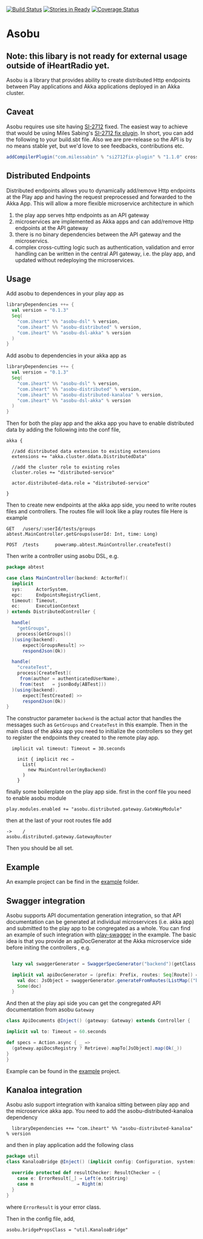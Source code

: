 [![Build Status](https://travis-ci.org/iheartradio/asobu.svg)](https://travis-ci.org/iheartradio/asobu)
[![Stories in Ready](https://badge.waffle.io/iheartradio/asobu.svg?label=ready&title=Ready)](http://waffle.io/iheartradio/asobu)
[![Coverage Status](https://coveralls.io/repos/github/iheartradio/asobu/badge.svg?branch=master)](https://coveralls.io/github/iheartradio/asobu?branch=master)

# Asobu

## Note: this libary is not ready for external usage outside of iHeartRadio yet. 

Asobu is a library that provides ability to create distributed Http endpoints between Play applications and Akka applications deployed in an Akka cluster.

## Caveat
Asobu requires use site having [SI-2712](https://issues.scala-lang.org/browse/SI-2712) fixed. The easiest way to achieve that would be using Miles Sabing's [SI-2712 fix plugin](https://github.com/milessabin/si2712fix-plugin). In short, you can add the following to your build.sbt file. 
Also we are pre-release so the API is by no means stable yet, but we'd love to see feedbacks, contributions etc. 

```Scala
addCompilerPlugin("com.milessabin" % "si2712fix-plugin" % "1.1.0" cross CrossVersion.full)
```

## Distributed Endpoints

Distributed endpoints allows you to dynamically add/remove Http endpoints at the Play app and having the request preprocessed and forwarded to the Akka App. This will allow a more flexible microservice architecture in which

1. the play app serves http endpoints as an API gateway
2. microservices are implemented as Akka apps and can add/remove Http endpoints at the API gateway
3. there is no binary dependencies between the API gateway and the microservics.
4. complex cross-cutting logic such as authentication, validation and error handling can be written in the central API gateway, i.e. the play app, and updated without redeploying the microservices.

## Usage

Add asobu to dependences in your play app as

```Scala
libraryDependencies ++= {
  val version = "0.1.3"
  Seq(
    "com.iheart" %% "asobu-dsl" % version,
    "com.iheart" %% "asobu-distributed" % version,
    "com.iheart" %% "asobu-dsl-akka" % version
  )
}

```
Add asobu to dependencies in your akka app as

```Scala
libraryDependencies ++= {
  val version = "0.1.3"
  Seq(
    "com.iheart" %% "asobu-dsl" % version,
    "com.iheart" %% "asobu-distributed" % version,
    "com.iheart" %% "asobu-distributed-kanaloa" % version,
    "com.iheart" %% "asobu-dsl-akka" % version
  )
}

```

Then for both the play app and the akka app you have to enable distributed data by adding the following into the conf file,

```
akka {

  //add distributed data extension to existing extensions
  extensions += "akka.cluster.ddata.DistributedData"

  //add the cluster role to existing roles
  cluster.roles += "distributed-service"

  actor.distributed-data.role = "distributed-service"

}

```

Then to create new endpoints at the akka app side, you need to write routes files and controllers.
The routes file will look like a play routes file
Here is example

```
GET   /users/:userId/tests/groups    abtest.MainController.getGroups(userId: Int, time: Long)

POST  /tests      poweramp.abtest.MainController.createTest()
```

Then write a controller using asobu DSL, e.g.
```scala
package abtest

case class MainController(backend: ActorRef)(
  implicit
  sys:     ActorSystem,
  epc:     EndpointsRegistryClient,
  timeout: Timeout,
  ec:      ExecutionContext
) extends DistributedController {

  handle(
    "getGroups",
    process[GetGroups]()
  )(using(backend).
      expect[GroupsResult] >>
      respondJson(Ok))

  handle(
    "createTest",
    process[CreateTest](
     from(author = authenticatedUserName),
     from(test   = jsonBody[ABTest]))
  )(using(backend).
      expect[TestCreated] >>
      respondJson(Ok))
}

```

The constructor parameter `backend` is the actual actor that handles the messages such as `GetGroups` and `CreateTest` in this example.
Then in the main class of the akka app you need to initialize the controllers so they get to register the endpoints they created to the remote play app.
```
  implicit val timeout: Timeout = 30.seconds

    init { implicit rec ⇒
      List(
        new MainController(myBackend)
      )
    }

```

finally some boilerplate on the play app side.
first in the conf file you need to enable asobu module
```
play.modules.enabled += "asobu.distributed.gateway.GateWayModule"
```

then at the last of your root routes file add
```
->    /                         asobu.distributed.gateway.GatewayRouter
```

Then you should be all set.


## Example

An example project can be find in the [example](/example) folder.

## Swagger integration

Asobu supports API documentation generation integration, so that API documentation can be generated at individual microservices (i.e. akka app) and submitted to the play app to be congregated as a whole. You can find an example of such integration with 
[play-swagger](https://github.com/iheartradio/play-swagger) in the example. The basic idea is that you provide an apiDocGenerator at the Akka microservice side before initing the controllers , e.g.

```scala

  lazy val swaggerGenerator = SwaggerSpecGenerator("backend")(getClass.getClassLoader)

  implicit val apiDocGenerator = (prefix: Prefix, routes: Seq[Route]) => {
    val doc: JsObject = swaggerGenerator.generateFromRoutes(ListMap(("backend",(prefix.value, routes))))
    Some(doc)
  }
  ``` 
  And then at the play api side you can get the congregated API documentation from asobu `Gateway`
  ```Scala 
  class ApiDocuments @Inject() (gateway: Gateway) extends Controller {
  
  implicit val to: Timeout = 60.seconds

  def specs = Action.async { _ =>
    (gateway.apiDocsRegistry ? Retrieve).mapTo[JsObject].map(Ok(_))
  }
}
```
Example can be found in the [example](/example) project. 


## Kanaloa integration

Asobu aslo support integration with kanaloa sitting between play app and the microservice akka app. 
You need to add the asobu-distributed-kanaloa dependency
```  
  libraryDependencies ++= "com.iheart" %% "asobu-distributed-kanaloa" % version
```
and then in play application add the following class
```scala
package util
class KanaloaBridge @Inject() (implicit config: Configuration, system: ActorSystem) extends AbstractKanaloaBridge {

  override protected def resultChecker: ResultChecker = {
    case e: ErrorResult[_] ⇒ Left(e.toString)
    case m                ⇒ Right(m)
  }
}

```
where `ErrorResult` is your error class. 

Then in the config file, add, 
```
asobu.bridgePropsClass = "util.KanaloaBridge"

```
